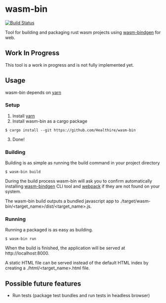 # wasm-bin
[![Build Status](https://travis-ci.org/Healthire/wasm-build.svg?branch=master)](https://travis-ci.org/Healthire/wasm-bin)

Tool for building and packaging rust wasm projects using [wasm-bindgen](https://github.com/alexcrichton/wasm-bindgen) for web.

## Work In Progress

This tool is a work in progress and is not fully implemented yet.

## Usage

wasm-bin depends on [yarn](https://yarnpkg.com/en/)

### Setup

1. Install [yarn](https://yarnpkg.com/en/)
2. Install wasm-bin as a cargo package
```
$ cargo install --git https://github.com/Healthire/wasm-bin
```
3. Done!

### Building

Building is as simple as running the build command in your project directory
```
$ wasm-bin build
```
During the build process wasm-bin will ask you to confirm automatically installing [wasm-bindgen](https://github.com/alexcrichton/wasm-bindgen) CLI tool and [webpack](https://webpack.js.org/) if they are not found on your system.

The wasm-bin build outputs a bundled javascript app to ./target/wasm-bin/<target_name>/dist/<target_name>.js.

### Running

Running a packaged is as easy as building.
```
$ wasm-bin run
```
When the build is finished, the application will be served at http://localhost:8000.

A static HTML file can be served instead of the default HTML index by creating a ./html/<target_name>.html file.

## Possible future features

* Run tests (package test bundles and run tests in headless browser)
